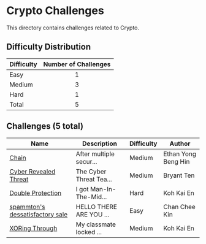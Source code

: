 # Crypto Challenges
This directory contains challenges related to Crypto.

## Difficulty Distribution
| Difficulty | Number of Challenges |
| ---------- |:--------------------:|
| Easy | 1 |
| Medium | 3 |
| Hard | 1 |
| Total | 5 |

## Challenges (5 total)
| Name | Description | Difficulty | Author |
| ---- | ----------- | ---------- | ------ |
| [Chain](<./Chain>) | After multiple secur... | Medium | Ethan Yong Beng Hin |
| [Cyber Revealed Threat](<./Cyber Revealed Threat>) | The Cyber Threat Tea... | Medium | Bryant Ten |
| [Double Protection](<./Double Protection>) | I got Man-In-The-Mid... | Hard | Koh Kai En |
| [spammton's dessatisfactory sale](<./spammton's dessatisfactory sale>) | HELLO THERE ARE YOU ... | Easy | Chan Chee Kin |
| [XORing Through](<./XORing Through>) | My classmate locked ... | Medium | Koh Kai En |
